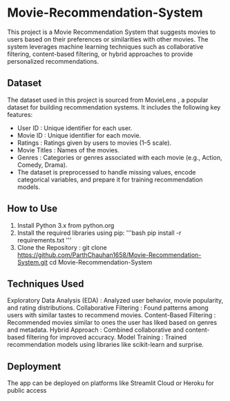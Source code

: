 # Movie-Recommendation-System
This project is a Movie Recommendation System that suggests movies to users based on their preferences or similarities with other movies. The system leverages machine learning techniques such as collaborative filtering, content-based filtering, or hybrid approaches to provide personalized recommendations.

## Dataset
The dataset used in this project is sourced from MovieLens , a popular dataset for building recommendation systems. It includes the following key features:
- User ID : Unique identifier for each user.
- Movie ID : Unique identifier for each movie.
- Ratings : Ratings given by users to movies (1–5 scale).
- Movie Titles : Names of the movies.
- Genres : Categories or genres associated with each movie (e.g., Action, Comedy, Drama).
- The dataset is preprocessed to handle missing values, encode categorical variables, and prepare it for training recommendation models.

## How to Use
1. Install Python 3.x from python.org 
2. Install the required libraries using pip:
   '''bash
   pip install -r requirements.txt
   '''
4. Clone the Repository :
   git clone https://github.com/ParthChauhan1658/Movie-Recommendation-System.git
   cd Movie-Recommendation-System

## Techniques Used
Exploratory Data Analysis (EDA) : Analyzed user behavior, movie popularity, and rating distributions.
Collaborative Filtering : Found patterns among users with similar tastes to recommend movies.
Content-Based Filtering : Recommended movies similar to ones the user has liked based on genres and metadata.
Hybrid Approach : Combined collaborative and content-based filtering for improved accuracy.
Model Training : Trained recommendation models using libraries like scikit-learn and surprise.

## Deployment
The app can be deployed on platforms like Streamlit Cloud or Heroku for public access
